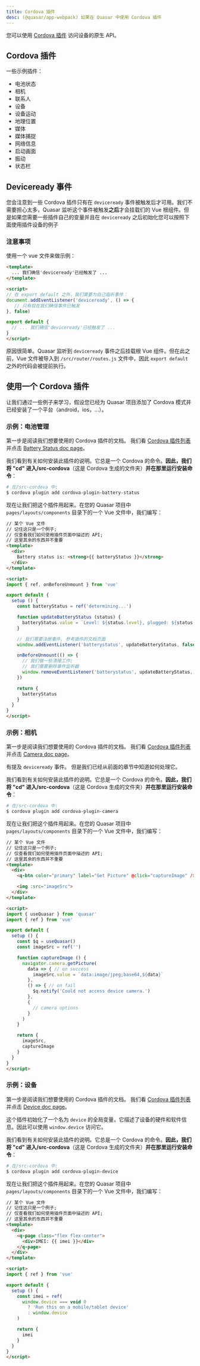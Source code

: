 ```yaml
---
title: Cordova 插件
desc: (@quasar/app-webpack) 如果在 Quasar 中使用 Cordova 插件
---
```


您可以使用 [Cordova 插件](https://cordova.apache.org/docs/en/latest/#plugin-apis) 访问设备的原生 API。

## Cordova 插件
一些示例插件：

* 电池状态
* 相机
* 联系人
* 设备
* 设备运动
* 地理位置
* 媒体
* 媒体捕捉
* 网络信息
* 启动画面
* 振动
* 状态栏

## Deviceready 事件

您会注意到一些 Cordova 插件只有在 `deviceready` 事件被触发后才可用。我们不需要担心太多，Quasar 监听这个事件被触发**之后**才会挂载们的 Vue 根组件。但是如果您需要一些插件自己的变量并且在 `deviceready` 之后初始化您可以按照下面使用插件设备的例子


### 注意事项
使用一个 vue 文件来做示例：
```html
<template>
  ... 我们确信'deviceready'已经触发了 ...
</template>

<script>
// 在 export default 之外，我们需要为自己临听事件：
document.addEventListener('deviceready', () => {
   // 只有现在我们确信事件已触发
}, false)

export default {
  // ... 我们确信'deviceready'已经触发了 ...
}
</script>
```
原因很简单。Quasar 监听到 `deviceready` 事件之后挂载根 Vue 组件。但在此之前，Vue 文件被导入到 `/src/router/routes.js` 文件中，因此 `export default` 之外的代码会被提前执行。


## 使用一个 Cordova 插件

让我们通过一些例子来学习，假设您已经为 Quasar 项目添加了 Cordova 模式并已经安装了一个平台（android，ios，…）。

### 示例：电池管理

第一步是阅读我们想要使用的 Cordova 插件的文档。 我们看 [Cordova 插件列表](https://cordova.apache.org/docs/en/latest/#plugin-apis) 并点击 [Battery Status doc page](https://cordova.apache.org/docs/en/latest/reference/cordova-plugin-battery-status/index.html)。

我们看到有关如何安装此插件的说明。它总是一个 Cordova 的命令。**因此，我们将 "cd" 进入/src-cordova**（这是 Cordova 生成的文件夹）**并在那里运行安装命令**：

```bash
# 在/src-cordova 中:
$ cordova plugin add cordova-plugin-battery-status
```

现在让我们把这个插件用起来。在您的 Quasar 项目中 `pages/layouts/components` 目录下的一个 Vue 文件中，我们编写：


```html
// 某个 Vue 文件
// 记住这只是一个例子;
// 仅查看我们如何使用插件页面中描述的 API;
// 这里其余的东西并不重要
<template>
  <div>
    Battery status is: <strong>{{ batteryStatus }}</strong>
  </div>
</template>

<script>
import { ref, onBeforeUnmount } from 'vue'

export default {
  setup () {
    const batteryStatus = ref('determining...')

    function updateBatteryStatus (status) {
      batteryStatus.value = `Level: ${status.level}, plugged: ${status.isPlugged}`
    }

    // 我们需要注册事件, 参考插件的文档页面
    window.addEventListener('batterystatus', updateBatteryStatus, false)

    onBeforeUnmount(() => {
      // 我们做一些清理工作;
      // 我们需要删除事件监听器
      window.removeEventListener('batterystatus', updateBatteryStatus, false)
    })

    return {
      batteryStatus
    }
  }
}
</script>
```

### 示例：相机

第一步是阅读我们想要使用的 Cordova 插件的文档。 我们看 [Cordova 插件列表](https://cordova.apache.org/docs/en/latest/#plugin-apis) 并点击 [Camera doc page](https://cordova.apache.org/docs/en/latest/reference/cordova-plugin-camera/index.html)。

有提及 `deviceready` 事件。 但是我们已经从前面的章节中知道如何处理它。

我们看到有关如何安装此插件的说明。它总是一个 Cordova 的命令。**因此，我们将 "cd" 进入/src-cordova**（这是 Cordova 生成的文件夹）**并在那里运行安装命令**：

```bash
# 在/src-cordova 中:
$ cordova plugin add cordova-plugin-camera
```

现在让我们把这个插件用起来。在您的 Quasar 项目中 `pages/layouts/components` 目录下的一个 Vue 文件中，我们编写：

```html
// 某个 Vue 文件
// 记住这只是一个例子;
// 仅查看我们如何使用插件页面中描述的 API;
// 这里其余的东西并不重要
<template>
  <div>
    <q-btn color="primary" label="Get Picture" @click="captureImage" />

    <img :src="imageSrc">
  </div>
</template>

<script>
import { useQuasar } from 'quasar'
import { ref } from 'vue'

export default {
  setup () {
    const $q = useQuasar()
    const imageSrc = ref('')

    function captureImage () {
      navigator.camera.getPicture(
        data => { // on success
          imageSrc.value = `data:image/jpeg;base64,${data}`
        },
        () => { // on fail
          $q.notify('Could not access device camera.')
        },
        {
          // camera options
        }
      )
    }

    return {
      imageSrc,
      captureImage
    }
  }
}
</script>
```

### 示例：设备
第一步是阅读我们想要使用的 Cordova 插件的文档。 我们看 [Cordova 插件列表](https://cordova.apache.org/docs/en/latest/#plugin-apis) 并点击 [Device doc page](https://cordova.apache.org/docs/en/latest/reference/cordova-plugin-device/index.html)。

这个插件初始化了一个名为 `device` 的全局变量，它描述了设备的硬件和软件信息。因此可以使用 `window.device` 访问它。


我们看到有关如何安装此插件的说明。它总是一个 Cordova 的命令。**因此，我们将 "cd" 进入/src-cordova**（这是 Cordova 生成的文件夹）**并在那里运行安装命令**：

```bash
# 在/src-cordova 中:
$ cordova plugin add cordova-plugin-device
```

现在让我们把这个插件用起来。在您的 Quasar 项目中 `pages/layouts/components` 目录下的一个 Vue 文件中，我们编写：

```html
// 某个 Vue 文件
// 记住这只是一个例子;
// 仅查看我们如何使用插件页面中描述的 API;
// 这里其余的东西并不重要
<template>
  <div>
    <q-page class="flex flex-center">
      <div>IMEI: {{ imei }}</div>
    </q-page>
  </div>
</template>

<script>
import { ref } from 'vue'

export default {
  setup () {
    const imei = ref(
      window.device === void 0
        ? 'Run this on a mobile/tablet device'
        : window.device
    )

    return {
      imei
    }
  }
}
</script>
```
